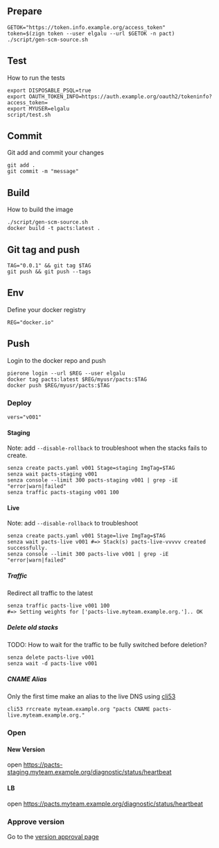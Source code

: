## Prepare
    GETOK="https://token.info.example.org/access_token"
    token=$(zign token --user elgalu --url $GETOK -n pact)
    ./script/gen-scm-source.sh

## Test
How to run the tests

    export DISPOSABLE_PSQL=true
    export OAUTH_TOKEN_INFO=https://auth.example.org/oauth2/tokeninfo?access_token=
    export MYUSER=elgalu
    script/test.sh

## Commit
Git add and commit your changes

    git add .
    git commit -m "message"

## Build
How to build the image

    ./script/gen-scm-source.sh
    docker build -t pacts:latest .

## Git tag and push

    TAG="0.0.1" && git tag $TAG
    git push && git push --tags

## Env
Define your docker registry

    REG="docker.io"

## Push
Login to the docker repo and push

    pierone login --url $REG --user elgalu
    docker tag pacts:latest $REG/myusr/pacts:$TAG
    docker push $REG/myusr/pacts:$TAG

### Deploy
    vers="v001"

#### Staging
Note: add `--disable-rollback` to troubleshoot when the stacks fails to create.

    senza create pacts.yaml v001 Stage=staging ImgTag=$TAG
    senza wait pacts-staging v001
    senza console --limit 300 pacts-staging v001 | grep -iE "error|warn|failed"
    senza traffic pacts-staging v001 100

#### Live
Note: add `--disable-rollback` to troubleshoot

    senza create pacts.yaml v001 Stage=live ImgTag=$TAG
    senza wait pacts-live v001 #=> Stack(s) pacts-live-vvvvv created successfully.
    senza console --limit 300 pacts-live v001 | grep -iE "error|warn|failed"

##### Traffic
Redirect all traffic to the latest

    senza traffic pacts-live v001 100
    #=> Setting weights for ['pacts-live.myteam.example.org.'].. OK

##### Delete old stacks
TODO: How to wait for the traffic to be fully switched before deletion?

    senza delete pacts-live v001
    senza wait -d pacts-live v001

##### CNAME Alias
Only the first time make an alias to the live DNS using [cli53](https://github.com/barnybug/cli53)

    cli53 rrcreate myteam.example.org "pacts CNAME pacts-live.myteam.example.org."

### Open

#### New Version
open https://pacts-staging.myteam.example.org/diagnostic/status/heartbeat

#### LB
open https://pacts.myteam.example.org/diagnostic/status/heartbeat

### Approve version
Go to the [version approval page](https://yourturn.stups.example.org/application/detail/pacts/version/approve/v001)
